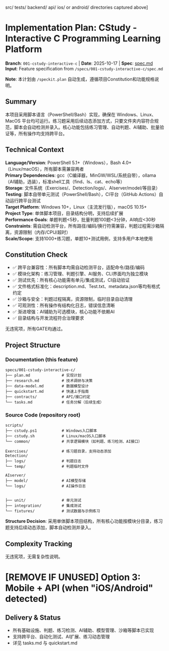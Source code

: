 src/
tests/
backend/
api/
ios/ or android/
directories captured above]

# Implementation Plan: CStudy - Interactive C Programming Learning Platform

**Branch**: `001-cstudy-interactive-c` | **Date**: 2025-10-17 | **Spec**: [spec.md](spec.md)
**Input**: Feature specification from `/specs/001-cstudy-interactive-c/spec.md`

**Note**: 本计划由 `/speckit.plan` 自动生成，遵循项目Constitution和功能规格说明。

## Summary

本项目采用脚本语言（PowerShell/Bash）实现，确保在 Windows、Linux、MacOS 平台均可运行。练习题采用后续动态添加方式，只要文件夹内容符合规范，脚本会自动检测并录入。核心功能包括练习管理、自动判题、AI辅助、批量验证等，所有操作均支持跨平台。

## Technical Context

**Language/Version**: PowerShell 5.1+（Windows），Bash 4.0+（Linux/macOS），所有脚本需兼容两者  
**Primary Dependencies**: gcc（C编译器，MinGW/WSL/系统自带），ollama（AI辅助，选装），标准shell工具（find、ls、cat、echo等）  
**Storage**: 文件系统（Exercises/、Detection/logs/、AIserver/model/等目录）  
**Testing**: 脚本自带单元测试（PowerShell/Bash），CI平台（GitHub Actions）自动运行跨平台测试  
**Target Platform**: Windows 10+，Linux（主流发行版），macOS 10.15+  
**Project Type**: 单体脚本项目，目录结构分明，支持后续扩展  
**Performance Goals**: 单题判题<5秒，批量判题100题<3分钟，AI响应<30秒  
**Constraints**: 需自动检测平台，所有路径/编码/换行符需兼容，判题过程需沙箱隔离，资源限制（内存/CPU/超时）  
**Scale/Scope**: 支持1000+练习题，单题10+测试用例，支持多用户本地使用

## Constitution Check

- ✅ 跨平台兼容性：所有脚本均需自动检测平台，适配命令/路径/编码
- ✅ 模块化架构：练习管理、判题引擎、AI服务、CLI界面均为独立模块
- ✅ 测试优先：所有核心功能需有单元/集成测试，CI自动验证
- ✅ 文件格式标准化：description.md、Test.txt、metadata.json等均有格式约定
- ✅ 沙箱与安全：判题过程隔离，资源限制，临时目录自动清理
- ✅ 可观测性：所有操作有结构化日志，错误信息清晰
- ✅ 渐进增强：AI辅助为可选模块，核心功能不依赖AI
- ✅ 目录结构与开发流程符合治理要求

无违宪项，所有GATE均通过。

## Project Structure

### Documentation (this feature)

```
specs/001-cstudy-interactive-c/
├── plan.md              # 实现计划
├── research.md          # 技术调研与决策
├── data-model.md        # 数据模型设计
├── quickstart.md        # 快速上手指南
├── contracts/           # API/接口约定
└── tasks.md             # 任务分解（后续生成）
```

### Source Code (repository root)

```
scripts/
├── cstudy.ps1           # Windows入口脚本
├── cstudy.sh            # Linux/macOS入口脚本
└── common/              # 共享逻辑模块（如判题、练习检测、AI接口）

Exercises/               # 练习题目录，支持动态添加
Detection/
├── logs/                # 判题日志
└── temp/                # 判题临时文件

AIserver/
├── model/               # AI模型存储
└── logs/                # AI操作日志


├── unit/                # 单元测试
├── integration/         # 集成测试
└── fixtures/            # 测试数据与示例练习
```

**Structure Decision**: 采用单体脚本项目结构，所有核心功能按模块分目录，练习题支持后续动态添加，脚本自动检测并录入。

## Complexity Tracking

无违宪项，无需复杂性说明。
# [REMOVE IF UNUSED] Option 3: Mobile + API (when "iOS/Android" detected)

## Delivery & Status

- 所有基础设施、判题、练习检测、AI辅助、模型管理、沙箱等脚本已实现
- 支持跨平台、自动化测试、AI扩展、练习动态管理
- 详见 tasks.md 与 quickstart.md
